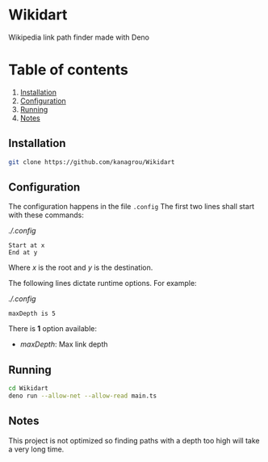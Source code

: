 
# Wikidart

Wikipedia link path finder made with Deno

# Table of contents

1. [Installation](#Installation)
2. [Configuration](#Configuration)
3. [Running](#Running)
4. [Notes](#Notes)

## Installation

```bash
git clone https://github.com/kanagrou/Wikidart
```

## Configuration
The configuration happens in the file `.config`
The first two lines shall start with these commands:

*./.config*
```
Start at x
End at y
```
Where *x* is the root and *y* is the destination.

The following lines dictate runtime options. For example:

*./.config*
```
maxDepth is 5
```
There is **1** option available:
- *maxDepth*: Max link depth

## Running

```bash
cd Wikidart
deno run --allow-net --allow-read main.ts
```

## Notes

This project is not optimized so finding paths with a depth too high will take a very long time.
